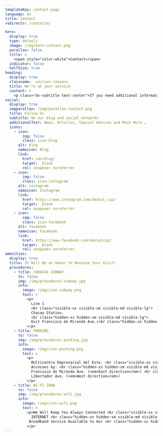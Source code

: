 ```yaml
---
templateKey: contact-page
language: en
title: Contact
redirects: /contacto/

hero:
  display: true
  type: default
  image: /img/hero-contact.png
  parallax: false
  title: >
    <span style="color:white">Contact</span>
  indicator: false
  halfSize: true
heading:
  display: true
  classname:  section-reasons
  title: We're at your service
  content: >
    <p class="dv-subtitle text-center">If you need additional information, want to make an inquiry, suggestions or reserve space on agenda, we can attend you by phone, using the form below or sending an email to  <a href="mailto:contacto@dentalvip.com.ve" style="color:#91c508">contacto@dentalvip.com.ve</a></p>
social:
  display: true
  imgparallax: /img/parallax-contact.png
  title: Follow Us
  subtitle: On our blog and social networks
  additionalText: News, Articles, Topical Advices and Much More …
  icons:
    - icon:
        img: false
        class: icon-blog
      alt: blog
      nameicon: Blog
      link:
        href: /en/blog/
        target: _blank
        rel: noopener noreferrer
    - icon:
        img: false
        class: icon-instagram
      alt: instagram
      nameicon: Instagram
      link:
        href: https://www.instagram.com/dental_vip/
        target: _blank
        rel: noopener noreferrer
    - icon:
        img: false
        class: icon-facebook
      alt: facebook
      nameicon: Facebook
      link:
        href: https://www.facebook.com/dentalvip/
        target: _blank
        rel: noopener noreferrer
amenities:
  display: true
  title: It Will Be an Honor to Receive Your Visit!
  procedures:
    - title: CARACAS SUBWAY
      to: false
      img: /img/procedures-subway.jpg
      info:
        image: /img/icon-subway.png
        text: >
          <p>
            Line 1  
            <br class="visible-xs visible-sm visible-md visible-lg">
            Chacao Station. 
            <br class="hidden-xs hidden-sm visible-md visible-lg">
            Exit Francisco de Miranda Ave./<br class="hidden-xs hidden-sm visible-md visible-lg">Los Maristas Street.
          </p>
    - title: PARKING
      to: false
      img: /img/procedures-parking.jpg
      info:
        image: /img/icon-parking.png
        text: >
          <p>
            Multicentro Empresarial del Este. <br class="visible-xs visible-sm visible-md visible-lg">
            Accesses by: <br class="hidden-xs hidden-sm visible-md visible-lg">
            Francisco de Miranda Ave. (<em>East direction</em>) <br class="hidden-xs hidden-sm visible-md visible-lg">
            Libertador Ave. (<em>West direction</em>)
          </p>
    - title: WI-FI ZONA
      to: false
      img: /img/procedures-wifi.jpg
      info:
        image: /img/icon-wifi.png
        text: >
          <p>We Will Keep You Always Connected <br class="visible-xs visible-sm visible-md visible-lg">
            INTERNET <br class="hidden-xs hidden-sm visible-md visible-lg">
           Broadband Service Available to Our <br class="hidden-xs hidden-sm visible-md visible-lg"> Distinguished Visitors.
          </p>
---
```

